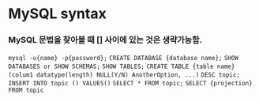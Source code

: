 # MySQL syntax
### MySQL 문법을 찾아볼 때 [] 사이에 있는 것은 생략가능함.
`mysql -u{name} -p{password};`
`CREATE DATABASE {database name};`
`SHOW DATABASES or SHOW SCHEMAS;`
`SHOW TABLES;`
`CREATE TABLE {table name}(colum1 datatype(length) NULL(Y/N) AnotherOption, ...)`
`DESC topic;`
`INSERT INTO topic () VALUES()`
`SELECT * FROM topic;`
`SELECT {projection} FROM topic`